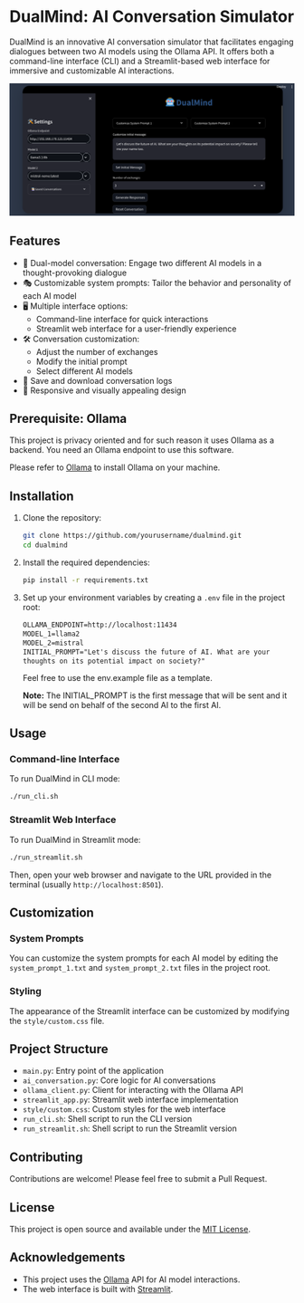 # DualMind: AI Conversation Simulator

DualMind is an innovative AI conversation simulator that facilitates engaging dialogues between two AI models using the Ollama API. It offers both a command-line interface (CLI) and a Streamlit-based web interface for immersive and customizable AI interactions.

![Screenshot](imgs/screenshot.png)

## Features

- 🤖 Dual-model conversation: Engage two different AI models in a thought-provoking dialogue
- 🎭 Customizable system prompts: Tailor the behavior and personality of each AI model
- 🖥️ Multiple interface options:
  - Command-line interface for quick interactions
  - Streamlit web interface for a user-friendly experience
- 🛠️ Conversation customization:
  - Adjust the number of exchanges
  - Modify the initial prompt
  - Select different AI models
- 💾 Save and download conversation logs
- 🎨 Responsive and visually appealing design

## Prerequisite: Ollama

This project is privacy oriented and for such reason it uses Ollama as a backend. You need an Ollama endpoint to use this software.

Please refer to [Ollama](https://ollama.com/download) to install Ollama on your machine.

## Installation

1. Clone the repository:

   ```sh
   git clone https://github.com/yourusername/dualmind.git
   cd dualmind
   ```

2. Install the required dependencies:

   ```sh
   pip install -r requirements.txt
   ```

3. Set up your environment variables by creating a `.env` file in the project root:

   ```
   OLLAMA_ENDPOINT=http://localhost:11434
   MODEL_1=llama2
   MODEL_2=mistral
   INITIAL_PROMPT="Let's discuss the future of AI. What are your thoughts on its potential impact on society?"
   ```

   Feel free to use the env.example file as a template.

   **Note:** The INITIAL_PROMPT is the first message that will be sent and it will be send on behalf of the second AI to the first AI.

## Usage

### Command-line Interface

To run DualMind in CLI mode:

```sh
./run_cli.sh
```

### Streamlit Web Interface

To run DualMind in Streamlit mode:

```sh
./run_streamlit.sh
```

Then, open your web browser and navigate to the URL provided in the terminal (usually `http://localhost:8501`).

## Customization

### System Prompts

You can customize the system prompts for each AI model by editing the `system_prompt_1.txt` and `system_prompt_2.txt` files in the project root.

### Styling

The appearance of the Streamlit interface can be customized by modifying the `style/custom.css` file.

## Project Structure

- `main.py`: Entry point of the application
- `ai_conversation.py`: Core logic for AI conversations
- `ollama_client.py`: Client for interacting with the Ollama API
- `streamlit_app.py`: Streamlit web interface implementation
- `style/custom.css`: Custom styles for the web interface
- `run_cli.sh`: Shell script to run the CLI version
- `run_streamlit.sh`: Shell script to run the Streamlit version

## Contributing

Contributions are welcome! Please feel free to submit a Pull Request.

## License

This project is open source and available under the [MIT License](LICENSE).

## Acknowledgements

- This project uses the [Ollama](https://ollama.ai/) API for AI model interactions.
- The web interface is built with [Streamlit](https://streamlit.io/).
